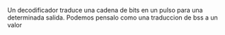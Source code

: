 Un decodificador traduce una cadena de bits en un pulso para una determinada salida. Podemos pensalo como una traduccion de bss a un valor 